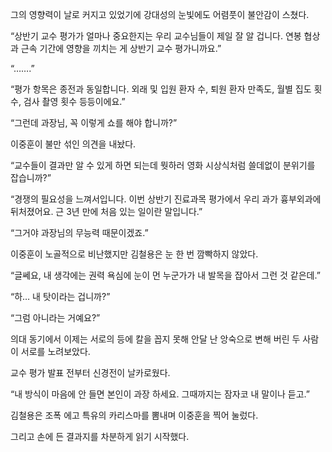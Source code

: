 그의 영향력이 날로 커지고 있었기에 강대성의 눈빛에도 어렴풋이 불안감이 스쳤다.

“상반기 교수 평가가 얼마나 중요한지는 우리 교수님들이 제일 잘 알 겁니다. 연봉 협상과 근속 기간에 영향을 끼치는 게 상반기 교수 평가니까요.”

“…….”

“평가 항목은 종전과 동일합니다. 외래 및 입원 환자 수, 퇴원 환자 만족도, 월별 집도 횟수, 검사 촬영 횟수 등등이에요.”

“그런데 과장님, 꼭 이렇게 쇼를 해야 합니까?”

이중훈이 불만 섞인 의견을 내놨다.

“교수들이 결과만 알 수 있게 하면 되는데 뭣하러 영화 시상식처럼 쓸데없이 분위기를 잡습니까?”

“경쟁의 필요성을 느껴서입니다. 이번 상반기 진료과목 평가에서 우리 과가 흉부외과에 뒤처졌어요. 근 3년 만에 처음 있는 일이란 말입니다.”

“그거야 과장님의 무능력 때문이겠죠.”

이중훈이 노골적으로 비난했지만 김철용은 눈 한 번 깜빡하지 않았다.

“글쎄요, 내 생각에는 권력 욕심에 눈이 먼 누군가가 내 발목을 잡아서 그런 것 같은데.”

“하… 내 탓이라는 겁니까?”

“그럼 아니라는 거예요?”

의대 동기에서 이제는 서로의 등에 칼을 꼽지 못해 안달 난 앙숙으로 변해 버린 두 사람이 서로를 노려보았다.

교수 평가 발표 전부터 신경전이 날카로웠다.

“내 방식이 마음에 안 들면 본인이 과장 하세요. 그때까지는 잠자코 내 말이나 듣고.”

김철용은 조폭 에고 특유의 카리스마를 뽐내며 이중훈을 찍어 눌렀다.

그리고 손에 든 결과지를 차분하게 읽기 시작했다.